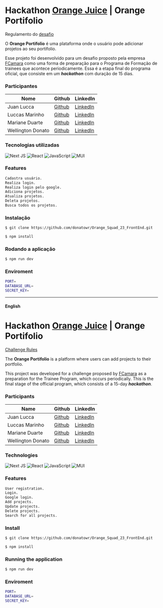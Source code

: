 
# Hackathon [Orange Juice](https://tech.orangejuice.com.br/orangejuice) | Orange Portifolio

Regulamento do [desafio](https://drive.google.com/file/d/1nU0Hve2W4tEQ2u1Xtc1tb0bVFTD1idIL/view)

O **Orange Portifolio** é uma plataforma onde o usuário pode adicionar projetos ao seu portifolio.

Esse projeto foi desenvolvido para um desafio proposto pela empresa [FCamara](https://www.fcamara.com.br/) como uma forma de preparação para o Programa de Formação de trainees que acontece periodicamente. Essa é a etapa final do programa oficial, que consiste em um _**hackathon**_ com duração de 15 dias.

### Participantes

| Nome              | Github                                     | LinkedIn                                                             |
| ----------------- | ------------------------------------------ | -------------------------------------------------------------------- |
| Juan Lucca        | [Github](https://github.com/JuanLucca846)  | [LinkedIn](https://www.linkedin.com/in/juan-lucca-santos-68671a201/) |
| Luccas Marinho    | [Github](https://github.com/Luccasmarinho) | [LinkedIn](https://www.linkedin.com/in/luccas-marinho-2977b5271/)    |
| Mariane Duarte    | [Github](https://github.com/maridrt)       | [LinkedIn](https://www.linkedin.com/in/duarte-mariane/)              |
| Wellington Donato | [Github](https://github.com/donatowr)      | [LinkedIn](https://www.linkedin.com/in/dev-donato/)                  |

### Tecnologias utilizadas

![Next JS](https://img.shields.io/badge/Next-black?style=for-the-badge&logo=next.js&logoColor=white) ![React](https://img.shields.io/badge/react-%2320232a.svg?style=for-the-badge&logo=react&logoColor=%2361DAFB) ![JavaScript](https://img.shields.io/badge/JavaScript-323330?style=for-the-badge&logo=javascript&logoColor=F7DF1E) ![MUI](https://img.shields.io/badge/MUI-%230081CB.svg?style=for-the-badge&logo=mui&logoColor=white)

### Features

```bash
Cadastra usuário.
Realiza login.
Realiza login pelo google.
Adiciona projetos.
Atualiza projetos.
Deleta projetos.
Busca todos os projetos.
```

### Instalação

```bash
$ git clone https://github.com/donatowr/Orange_Squad_23_FrontEnd.git

$ npm install
```

### Rodando a aplicação

```bash
$ npm run dev
```

### Enviroment

```bash
PORT=
DATABASE_URL=
SECRET_KEY=
```

---

#### English

# Hackathon [Orange Juice](https://tech.orangejuice.com.br/orangejuice) | Orange Portifolio

[Challenge Rules](https://drive.google.com/file/d/1nU0Hve2W4tEQ2u1Xtc1tb0bVFTD1idIL/view)

The **Orange Portifolio** is a platform where users can add projects to their portfolio.

This project was developed for a challenge proposed by [FCamara](https://www.fcamara.com.br/) as a preparation for the Trainee Program, which occurs periodically. This is the final stage of the official program, which consists of a 15-day _**hackathon**_.

### Participants

| Name              | Github                                     | LinkedIn                                                             |
| ----------------- | ------------------------------------------ | -------------------------------------------------------------------- |
| Juan Lucca        | [Github](https://github.com/JuanLucca846)  | [LinkedIn](https://www.linkedin.com/in/juan-lucca-santos-68671a201/) |
| Luccas Marinho    | [Github](https://github.com/Luccasmarinho) | [LinkedIn](https://www.linkedin.com/in/luccas-marinho-2977b5271/)    |
| Mariane Duarte    | [Github](https://github.com/maridrt)       | [LinkedIn](https://www.linkedin.com/in/duarte-mariane/)              |
| Wellington Donato | [Github](https://github.com/donatowr)      | [LinkedIn](https://www.linkedin.com/in/dev-donato/)                  |

### Technologies

![Next JS](https://img.shields.io/badge/Next-black?style=for-the-badge&logo=next.js&logoColor=white) ![React](https://img.shields.io/badge/react-%2320232a.svg?style=for-the-badge&logo=react&logoColor=%2361DAFB) ![JavaScript](https://img.shields.io/badge/JavaScript-323330?style=for-the-badge&logo=javascript&logoColor=F7DF1E) ![MUI](https://img.shields.io/badge/MUI-%230081CB.svg?style=for-the-badge&logo=mui&logoColor=white)

### Features

```bash
User registration.
Login.
Google login.
Add projects.
Update projects.
Delete projects.
Search for all projects.
```

### Install

```bash
$ git clone https://github.com/donatowr/Orange_Squad_23_FrontEnd.git

$ npm install
```

### Running the application

```bash
$ npm run dev
```

### Enviroment

```bash
PORT=
DATABASE_URL=
SECRET_KEY=
```

